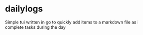 # dailylogs
Simple tui written in go to quickly add items to a markdown file as i complete tasks during the day
